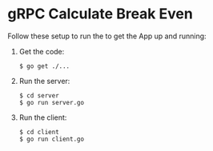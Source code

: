 # gRPC Calculate Break Even

Follow these setup to run the to get the App up and running:

1.  Get the code:

    ```console
    $ go get ./...
    ```

2.  Run the server:

    ```console
    $ cd server
    $ go run server.go
    ```

3.  Run the client:

    ```console
    $ cd client
    $ go run client.go
    ```
